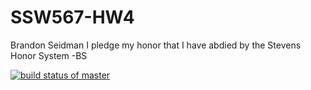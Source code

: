 # SSW567-HW4
Brandon Seidman
I pledge my honor that I have abdied by the Stevens Honor System -BS

[![build status of master](https://travis-ci.org/Brandon-Seidman/SSW567-HW4.svg?branch=master)](https://travis-ci.org/Brandon-Seidman/SSW567-HW4)
